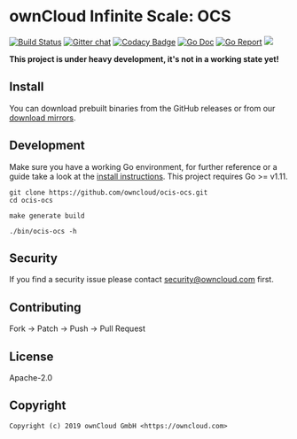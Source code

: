 # ownCloud Infinite Scale: OCS

[![Build Status](https://cloud.drone.io/api/badges/owncloud/ocis-ocs/status.svg)](https://cloud.drone.io/owncloud/ocis-ocs)
[![Gitter chat](https://badges.gitter.im/cs3org/reva.svg)](https://gitter.im/cs3org/reva)
[![Codacy Badge](https://api.codacy.com/project/badge/Grade/80a22dcfa3cb4f09ba8f63b386683d16)](https://www.codacy.com/app/owncloud/ocis-ocs?utm_source=github.com&amp;utm_medium=referral&amp;utm_content=owncloud/ocis-ocs&amp;utm_campaign=Badge_Grade)
[![Go Doc](https://godoc.org/github.com/owncloud/ocis-ocs?status.svg)](http://godoc.org/github.com/owncloud/ocis-ocs)
[![Go Report](http://goreportcard.com/badge/github.com/owncloud/ocis-ocs)](http://goreportcard.com/report/github.com/owncloud/ocis-ocs)
[![](https://images.microbadger.com/badges/image/owncloud/ocis-ocs.svg)](http://microbadger.com/images/owncloud/ocis-ocs "Get your own image badge on microbadger.com")

**This project is under heavy development, it's not in a working state yet!**

## Install

You can download prebuilt binaries from the GitHub releases or from our [download mirrors](http://download.owncloud.com/ocis/ocs/).

## Development

Make sure you have a working Go environment, for further reference or a guide take a look at the [install instructions](http://golang.org/doc/install.html). This project requires Go >= v1.11.

```console
git clone https://github.com/owncloud/ocis-ocs.git
cd ocis-ocs

make generate build

./bin/ocis-ocs -h
```

## Security

If you find a security issue please contact security@owncloud.com first.

## Contributing

Fork -> Patch -> Push -> Pull Request

## License

Apache-2.0

## Copyright

```console
Copyright (c) 2019 ownCloud GmbH <https://owncloud.com>
```
